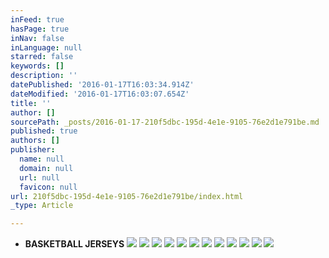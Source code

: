 ```yaml
---
inFeed: true
hasPage: true
inNav: false
inLanguage: null
starred: false
keywords: []
description: ''
datePublished: '2016-01-17T16:03:34.914Z'
dateModified: '2016-01-17T16:03:07.654Z'
title: ''
author: []
sourcePath: _posts/2016-01-17-210f5dbc-195d-4e1e-9105-76e2d1e791be.md
published: true
authors: []
publisher:
  name: null
  domain: null
  url: null
  favicon: null
url: 210f5dbc-195d-4e1e-9105-76e2d1e791be/index.html
_type: Article

---
```

* **BASKETBALL JERSEYS**
![](https://s3-us-west-2.amazonaws.com/the-grid-img/p/b4f30f2f0f5724b23958a011bfac674a33b848be.jpg)
![](https://s3-us-west-2.amazonaws.com/the-grid-img/p/e292371b4c9f59df414a95ffca0eace21806c9c7.jpg)
![](https://s3-us-west-2.amazonaws.com/the-grid-img/p/b07392cc6198ee1fd1b2b8497a5d9b84240e436b.jpg)
![](https://s3-us-west-2.amazonaws.com/the-grid-img/p/155d10ffdd06a639fca496e8ff198615b9de4002.jpg)
![](https://s3-us-west-2.amazonaws.com/the-grid-img/p/d8a11e0b1d81be975efd15da71d770a7dcacd5b0.jpg)
![](https://s3-us-west-2.amazonaws.com/the-grid-img/p/48ad04d0a2345956410352c43b94ea6140b577eb.png)
![](https://the-grid-user-content.s3-us-west-2.amazonaws.com/428c5bea-e43c-49a9-a500-876abe285115.jpg)
![](https://the-grid-user-content.s3-us-west-2.amazonaws.com/6147734e-1366-46a5-9766-5b13909ae432.jpg)
![](https://the-grid-user-content.s3-us-west-2.amazonaws.com/0df64175-3bcf-46ed-87b3-4685eb3caaf8.png)
![](https://the-grid-user-content.s3-us-west-2.amazonaws.com/c3e8ba8d-00c5-4f26-a088-caa43e74b67f.jpg)
![](https://the-grid-user-content.s3-us-west-2.amazonaws.com/326f20dc-3ec7-4ec9-9f37-67f3c80f4824.jpg)
![](https://the-grid-user-content.s3-us-west-2.amazonaws.com/ccdcdc6e-7f25-497b-b121-6f32b1437dbe.jpg)